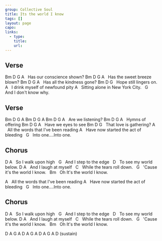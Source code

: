 ```yaml
---
group: Collective Soul
title: Its the world I know
tags: []
layout: page
capo: 
links: 
  - type: 
    title: 
    url: 
---
```


## Verse

Bm      D         G                   A
&nbsp;       Has our conscience shown?
Bm      D         G                   A
&nbsp;       Has the sweet breeze blown?
Bm      D         G                   A
&nbsp;       Has all the kindness gone?
Bm      D         G
&nbsp;       Hope still lingers on.
A
&nbsp;       I drink myself of newfound pity
A
&nbsp;       Sitting alone in New York City.
&nbsp;                G
&nbsp;       And I don't know why.

## Verse

Bm      D      G                A
Bm      D      G                A
Bm      D      G                A
&nbsp;       Are we listening?
Bm      D      G                A
&nbsp;       Hymns of offering
Bm      D      G                A
&nbsp;       Have we eyes to see
Bm      D      G
&nbsp;       That love is gathering?
A
&nbsp;       All the words that I've been reading
A
&nbsp;       Have now started the act of bleeding
&nbsp;    G
&nbsp;       Into one....Into one.

## Chorus

D                         A
&nbsp;       So I walk upon high
&nbsp;                            G
&nbsp;       And I step to the edge
&nbsp;                            D
&nbsp;       To see my world below.
D                            A
&nbsp;       And I laugh at myself
&nbsp;                              C
&nbsp;       While the tears roll down.
&nbsp;                                  G
&nbsp;       'Cause it's the world I know.
&nbsp;                                Bm
&nbsp;       Oh It's the world I know.

A
&nbsp;       All the words that I've been reading
A
&nbsp;       Have now started the act of bleeding
&nbsp;    G
&nbsp;       Into one....Into one.

## Chorus

D                         A
&nbsp;       So I walk upon high
&nbsp;                            G
&nbsp;       And I step to the edge
&nbsp;                            D
&nbsp;       To see my world below.
D                            A
&nbsp;       And I laugh at myself
&nbsp;                              C
&nbsp;       While the tears roll down.
&nbsp;                                  G
&nbsp;       'Cause it's the world I know.
&nbsp;                                Bm
&nbsp;       Oh It's the world I know.

D         A                   G                   A
D         A                   G                   A
D         A                   G                   A
D (sustain)

